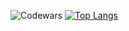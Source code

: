 ![Codewars](https://www.codewars.com/users/yadaro4ka/badges/large)
[![Top Langs](https://github-readme-stats.vercel.app/api/top-langs/?username=anuraghazra&layout=compact)](https://github.com/anuraghazra/github-readme-stats)
